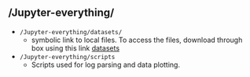 ## /Jupyter-everything/

- `/Jupyter-everything/datasets/`
    - symbolic link to local files. To access
the files, download through box using this link [datasets](https://apple.box.com/s/vcqgyxx8x1jesyj8smc9ow31kpd5u73b)
- `/Jupyter-everything/scripts`
    - Scripts used for log parsing and data plotting.
    